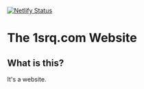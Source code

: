 [![Netlify Status](https://api.netlify.com/api/v1/badges/d8444bbd-cc8c-488b-9b10-91be6f9bf2ff/deploy-status)](https://app.netlify.com/sites/1srq-production/deploys)

# The 1srq.com Website

## What is this?

It's a website.
